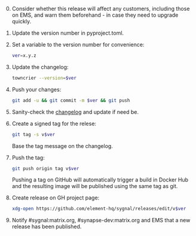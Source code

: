 0. Consider whether this release will affect any customers, including those on
EMS, and warn them beforehand - in case they need to upgrade quickly.

1. Update the version number in pyproject.toml.
2. Set a variable to the version number for convenience:
   ```sh
   ver=x.y.z
   ```
3. Update the changelog:
   ```sh
   towncrier --version=$ver
   ```
4. Push your changes:
   ```sh
   git add -u && git commit -m $ver && git push
   ```
5. Sanity-check the
   [changelog](https://github.com/element-hq/sygnal/blob/master/CHANGELOG.md)
   and update if need be.
6. Create a signed tag for the relese:
   ```sh
   git tag -s v$ver
   ```
   Base the tag message on the changelog.
7. Push the tag:
   ```sh
   git push origin tag v$ver
   ```
   Pushing a tag on GitHub will automatically trigger a build in Docker Hub and
   the resulting image will be published using the same tag as git.
8. Create release on GH project page:
   ```sh
   xdg-open https://github.com/element-hq/sygnal/releases/edit/v$ver
   ```
9. Notify #sygnal:matrix.org, #synapse-dev:matrix.org and EMS that a new
   release has been published.
